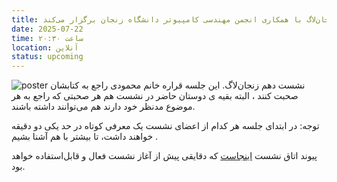 ```yaml
---
title: زنجان‌لاگ با همکاری انجمن مهندسی کامپیوتر دانشگاه زنجان برگزار می‌کند
date: 2025-07-22
time: ساعت ۲۰:۳۰
location: آنلاین
status: upcoming
---
```



![poster](session10_poster.jpg)
نشست دهم زنجان‌لاگ.
این جلسه قراره خانم محمودی راجع به کتابشان صحبت کنند ، البته بقیه ی دوستان حاضر در نشست هم هر صحبتی که راجع به هر موضوع مدنظر خود دارند هم می‌توانند داشته باشند.

توجه: در ابتدای جلسه هر کدام از اعضای نشست یک معرفی کوتاه در حد یکی دو دقیقه خواهند داشت‌، تا بیشتر با هم آشنا بشیم .




پیوند اتاق نشست [اینجاست](https://engage.shatel.com/b/zt6-ssu-ara-tzl) که دقایقی پیش از آغاز نشست فعال و قابل‌استفاده خواهد بود.
